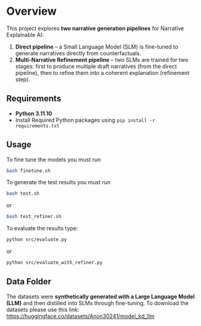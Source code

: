 # Overview

This project explores **two narrative generation pipelines** for Narrative Explainable AI:  
1. **Direct pipeline** – a Small Language Model (SLM) is fine-tuned to generate narratives directly from counterfactuals.  
2. **Multi-Narrative Refinement pipeline** – two SLMs are trained for two stages: first to produce multiple draft narratives (from the direct pipeline), then to refine them into a coherent explanation (refinement step).  


## Requirements

- **Python 3.11.10**
- Install Required Python packages  using `pip install -r requirements.txt` 

## Usage

To fine tune the models you must run

```bash
bash finetune.sh
```

To generate the test results you must run
```bash
bash test.sh
```
or
```bash
bash test_refiner.sh
```

To evaluate the results type:
```bash
python src/evaluate.py
```
or
```bash
python src/evaluate_with_refiner.py
```

## Data Folder
The datasets were **synthetically generated with a Large Language Model (LLM)** and then distilled into SLMs through fine-tuning.
To download the datasets please use this link: https://huggingface.co/datasets/Anon30241/model_kd_llm

